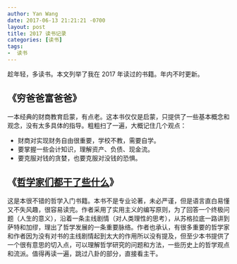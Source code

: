 ```yaml
---
author: Yan Wang
date: 2017-06-13 21:21:21 -0700
layout: post
title: 2017 读书记录
categories: [读书]
tags:
-  读书
---
```


趁年轻，多读书。本文列举了我在 2017 年读过的书籍。年内不时更新。

## 《穷爸爸富爸爸》

一本经典的财商教育启蒙，有点老。这本书仅仅是启蒙，只提供了一些基本概念和观念，没有太多具体的指导。粗粗扫了一遍，大概记住几个观点：
* 财商对实现财务自由很重要，学校不教，需要自学。
* 要掌握一些会计知识，理解资产、负债、现金流。
* 要克服对钱的贪婪，也要克服对没钱的恐惧。

## 《[哲学家们都干了些什么](https://www.amazon.cn/dp/B0123MCPXM)》

这是本很不错的哲学入门书籍。本书不是专业论著，未必严谨，但是语言直白易懂又不失风趣，很容易读完。作者采用了实用主义的编写原则，为了回答一个终极问题（人生的意义），沿着一条主线剧情（对人类理性的思考），从苏格拉底一路讲到萨特和加缪，理出了哲学发展的一条重要脉络。作者也承认，有很多重要的哲学家和作者因为没有对书的主线剧情起到太大的作用所以没有提及，但至少本书提供了一个很有意思的切入点，可以理解哲学研究的问题和方法，一些历史上的哲学观点和流派。值得再读一遍，跳过八卦的部分，直接看主干。

